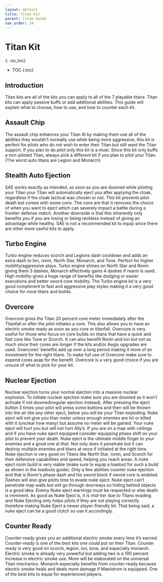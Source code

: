 ```yaml
---
layout: default
title: Titan Kit
parent: Titan Guide
nav_order: 19
---
```


# Titan Kit
{: .no_toc}

- TOC
{:toc}

## Introduction

Titan kits are all of the kits you can apply to all of the 7 playable titans. Titan kits can apply passive buffs or add additional abilities. This guide will explain what to choose, how to use, and how to counter each kit.

## Assault Chip

The assault chip enhances your Titan AI by making them use all of the abilities they wouldn’t normally use while being more aggressive, this kit is perfect for pilots who do not wish to enter their Titan but still want the Titan support. If you plan to do pilot only this kit is a must. Since this kit only buffs a non-piloted Titan, always pick a different kit if you plan to pilot your Titan. (The worst auto titans are Legion and Monarch)

## Stealth Auto Ejection

SAE works exactly as intended, as soon as you are doomed while piloting your Titan your Titan will automatically eject you after applying the cloak, regardless if the cloak tactical was chosen or not. This kit prevents pilot death but comes with some cons. The cons are that it removes the choice of when you want to eject which can severely impact a battle during a frontier defense match. Another downside is that this inherently only benefits you if you are losing or being reckless instead of giving an advantage while healthy. SAE is not a recommended kit to equip since there are other more useful kits to apply.

## Turbo Engine

Turbo engine reduces scorch and Legions dash cooldown and adds an extra dash to Ion, ronin, North Star, Monarch, and Tone. Perfect for higher mobility/aggressive plays. Turbo engine shines on North Star and Ronin giving them 3 dashes, Monarch effectively gains 4 dashes if rearm is used. High mobility gives a huge range of benefits like dodging or easier executions and better sword core mobility. The Turbo engine kit is a very good compliment to fast and aggressive play styles making it a very good choice for most titans and builds.

## Overcore

Overcore gives the Titan 20 percent core meter immediately after the Titanfall or after the pilot initiates a core. This also allows you to have an electric smoke ready as soon as you core or titanfall. Overcore is very useful for those who focus on core builds on titans that have a quick and fast core like Tone or Scorch. It can also benefit Ronin and Ion but not as much since their cores are longer if the kits and/or Aegis upgrades are used. Overcores' benefits add up over a long period making it more of an investment for the right titans. To make full use of Overcore make sure to expend cores asap for the benefit. Overcore is a very good choice if you are unsure of what to pick for your kit.

## Nuclear Ejection

Nuclear ejection turns your normal ejection into a massive nuclear explosion. To initiate nuclear ejection make sure you are doomed as it won’t activate if not doomed(regular ejection instead). After pressing the eject button 3 times your pilot will press some buttons and then will be thrown into the air like any other eject, below you will be your Titan exploding. Nuke eject will not give you titan meter unless enough enemies are hit or killed with it (unclear how many) but assume no meter will be gained. Your nuke eject will hurt you but will not hurt Ally’s. If you are on a map with ceilings and if you have nuke eject equipped consider equipping phase shift on your pilot to prevent your death. Nuke eject is the ultimate middle finger to your enemies and a good one at that. Not only does it penetrate but it can destroy multiple enemies and titans at once if initiated at the right time. Nuke ejection is very good on Titans like North Star, ronin, and Scorch for their defensive capabilities and speed, helping you reach areas. A nuke eject ronin build is very viable (make sure to equip a loadout for such a build as shown in the loadouts guide). Only a few abilities counter nuke ejection and that is Ronin's phase dash and his sword block if sword core is enabled. Dashes will also give pilots time to evade nuke eject. Nuke eject can’t penetrate map walls but will go through doorways so hiding behind objects is a good idea. Enemy Nuke eject warnings must be respected or else death is imminent. As good as Nuke Eject is, it is mid-tier due to Titans evading and Nuke Ejecting only helps pilots if they are not playing correctly therefore making Nuke Eject a newer player-friendly kit. That being said, a nuke eject can be a good clutch so use it accordingly.

## Counter Ready

Counter-ready gives you an additional electric smoke every time it’s earned. Counter-ready is one of the best kits one could put on their Titan. Counter ready is very good on scorch, legion, ion, tone, and especially monarch. Electric smoke is already very powerful but adding two is a 100 percent increase in electric smoke use. More will be elaborated on the universal Titan mechanics. Monarch especially benefits from counter-ready because electric smoke heals and deals more damage if Maelstrom is equipped. One of the best kits to equip for experienced players.
